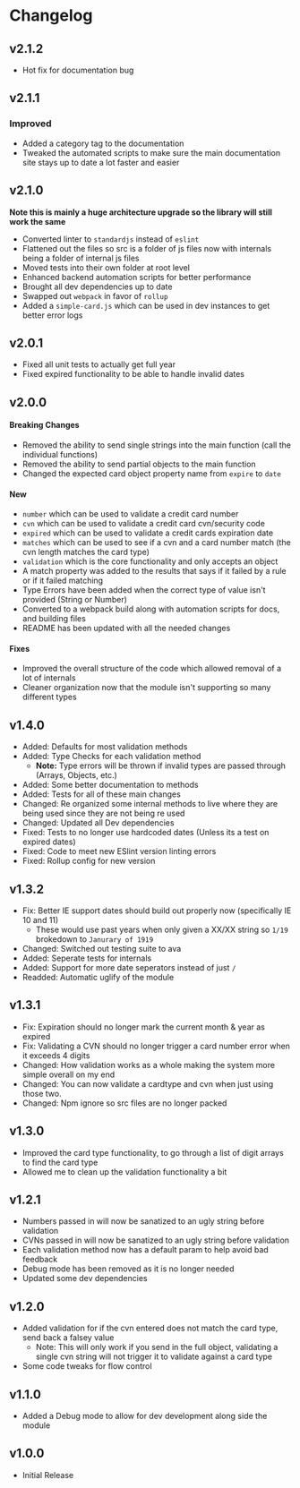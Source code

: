 # Changelog

## v2.1.2

- Hot fix for documentation bug

## v2.1.1

### Improved

- Added a category tag to the documentation
- Tweaked the automated scripts to make sure the main documentation site stays up to date a lot faster and easier

## v2.1.0

**Note this is mainly a huge architecture upgrade so the library will still work the same**

- Converted linter to `standardjs` instead of `eslint`
- Flattened out the files so src is a folder of js files now with internals being a folder of internal js files
- Moved tests into their own folder at root level
- Enhanced backend automation scripts for better performance
- Brought all dev dependencies up to date
- Swapped out `webpack` in favor of `rollup`
- Added a `simple-card.js` which can be used in dev instances to get better error logs

## v2.0.1

- Fixed all unit tests to actually get full year
- Fixed expired functionality to be able to handle invalid dates

## v2.0.0

#### Breaking Changes

- Removed the ability to send single strings into the main function (call the individual functions)
- Removed the ability to send partial objects to the main function
- Changed the expected card object property name from `expire` to `date`

#### New

- `number` which can be used to validate a credit card number
- `cvn` which can be used to validate a credit card cvn/security code
- `expired` which can be used to validate a credit cards expiration date
- `matches` which can be used to see if a cvn and a card number match (the cvn length matches the card type)
- `validation` which is the core functionality and only accepts an object
- A match property was added to the results that says if it failed by a rule or if it failed matching
- Type Errors have been added when the correct type of value isn't provided (String or Number)
- Converted to a webpack build along with automation scripts for docs, and building files
- README has been updated with all the needed changes

#### Fixes

- Improved the overall structure of the code which allowed removal of a lot of internals
- Cleaner organization now that the module isn't supporting so many different types

## v1.4.0

- Added: Defaults for most validation methods
- Added: Type Checks for each validation method
   - **Note:** Type errors will be thrown if invalid types are passed through (Arrays, Objects, etc.)
- Added: Some better documentation to methods
- Added: Tests for all of these main changes
- Changed: Re organized some internal methods to live where they are being used since they are not being re used
- Changed: Updated all Dev dependencies
- Fixed: Tests to no longer use hardcoded dates (Unless its a test on expired dates)
- Fixed: Code to meet new ESlint version linting errors
- Fixed: Rollup config for new version


## v1.3.2

- Fix: Better IE support dates should build out properly now (specifically IE 10 and 11)
   - These would use past years when only given a XX/XX string so `1/19` brokedown to `Janurary of 1919`
- Changed: Switched out testing suite to ava
- Added: Seperate tests for internals
- Added: Support for more date seperators instead of just `/`
- Readded: Automatic uglify of the module

## v1.3.1

- Fix: Expiration should no longer mark the current month & year as expired
- Fix: Validating a CVN should no longer trigger a card number error when it exceeds 4 digits
- Changed: How validation works as a whole making the system more simple overall on my end
- Changed: You can now validate a cardtype and cvn when just using those two.
- Changed: Npm ignore so src files are no longer packed

## v1.3.0

- Improved the card type functionality, to go through a list of digit arrays to find the card type
- Allowed me to clean up the validation functionality a bit

## v1.2.1

- Numbers passed in will now be sanatized to an ugly string before validation
- CVNs passed in will now be sanatized to an ugly string before validation
- Each validation method now has a default param to help avoid bad feedback
- Debug mode has been removed as it is no longer needed
- Updated some dev dependencies

## v1.2.0

- Added validation for if the cvn entered does not match the card type, send back a falsey value
  - Note: This will only work if you send in the full object, validating a single cvn string will not trigger it to validate against a card type
- Some code tweaks for flow control

## v1.1.0

- Added a Debug mode to allow for dev development along side the module

## v1.0.0

- Initial Release
